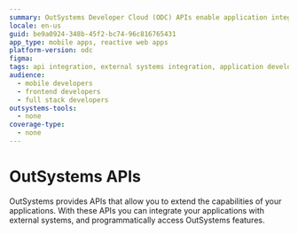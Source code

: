```yaml
---
summary: OutSystems Developer Cloud (ODC) APIs enable application integration and feature access.
locale: en-us
guid: be9a0924-348b-45f2-bc74-96c816765431
app_type: mobile apps, reactive web apps
platform-version: odc
figma:
tags: api integration, external systems integration, application development
audience:
  - mobile developers
  - frontend developers
  - full stack developers
outsystems-tools:
  - none
coverage-type:
  - none
---
```


# OutSystems APIs

OutSystems provides APIs that allow you to extend the capabilities of your applications. With these APIs you can integrate your applications with external systems, and programmatically access OutSystems features.
